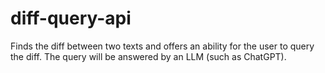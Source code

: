 # diff-query-api
Finds the diff between two texts and offers an ability for the user to query the diff. The query will be answered by an LLM (such as ChatGPT).
